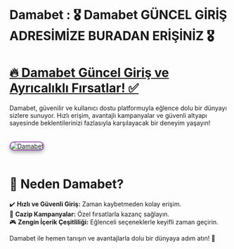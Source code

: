 # Damabet : 🎖️ Damabet GÜNCEL GİRİŞ ADRESİMİZE BURADAN ERİŞİNİZ 🎖️
# <a href="https://cutt.ly/DamabetLink">🔥 Damabet Güncel Giriş ve Ayrıcalıklı Fırsatlar! ✅</a>  
Damabet, güvenilir ve kullanıcı dostu platformuyla eğlence dolu bir dünyayı sizlere sunuyor. Hızlı erişim, avantajlı kampanyalar ve güvenli altyapı sayesinde beklentilerinizi fazlasıyla karşılayacak bir deneyim yaşayın!  

<a href="https://cutt.ly/DamabetLink" title="Damabet Güncel Giriş">  
<img src="https://i.ibb.co/BtMhhf6/g-venligiris.jpg" alt="Damabet" style="max-width: 100%; border: 2px solid #9b59b6; border-radius: 12px; box-shadow: 0 4px 8px rgba(0,0,0,0.3); margin: 20px 0;">  
</a>  

# 💎 Neden Damabet?  
✔️ **Hızlı ve Güvenli Giriş:** Zaman kaybetmeden kolay erişim.  
🌟 **Cazip Kampanyalar:** Özel fırsatlarla kazanç sağlayın.  
🎮 **Zengin İçerik Çeşitliliği:** Eğlenceli seçeneklerle keyifli zaman geçirin.  

Damabet ile hemen tanışın ve avantajlarla dolu bir dünyaya adım atın! 🌟  
